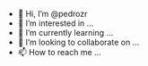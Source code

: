 - 👋 Hi, I’m @pedrozr
- 👀 I’m interested in ...
- 🌱 I’m currently learning ...
- 💞️ I’m looking to collaborate on ...
- 📫 How to reach me ...

<!---
pedrozr/pedrozr is a ✨ special ✨ repository because its `README.md` (this file) appears on your GitHub profile.
You can click the Preview link to take a look at your changes.
--->
